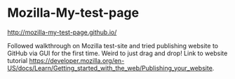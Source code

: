 # Mozilla-My-test-page
http://mozilla-my-test-page.github.io/

Followed walkthrough on Mozilla test-site and tried publishing website to GitHub via GUI for the first time. Weird to just drag and drop! Link to website tutorial https://developer.mozilla.org/en-US/docs/Learn/Getting_started_with_the_web/Publishing_your_website. 
